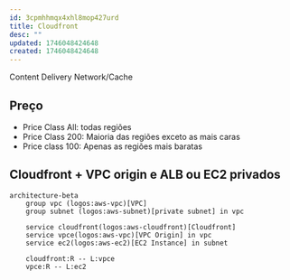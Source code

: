 ```yaml
---
id: 3cpmhhmqx4xhl8mop427urd
title: Cloudfront
desc: ""
updated: 1746048424648
created: 1746048424648
---
```


Content Delivery Network/Cache

## Preço

- Price Class All: todas regiões
- Price Class 200: Maioria das regiões exceto as mais caras
- Price class 100: Apenas as regiões mais baratas

## Cloudfront + VPC origin e ALB ou EC2 privados

```mermaid
architecture-beta
    group vpc (logos:aws-vpc)[VPC]
    group subnet (logos:aws-subnet)[private subnet] in vpc

    service cloudfront(logos:aws-cloudfront)[Cloudfront]
    service vpce(logos:aws-vpc)[VPC Origin] in vpc
    service ec2(logos:aws-ec2)[EC2 Instance] in subnet

    cloudfront:R -- L:vpce
    vpce:R -- L:ec2

```
